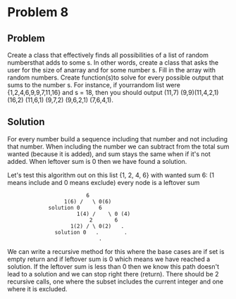 # Problem 8

## Problem

Create a class that effectively finds all possibilities of a list of random numbersthat adds to some s.  In other words, create a class that asks the user for the size of anarray and for some number s.  Fill in the array with random numbers.  Create function(s)to solve for every possible output that sums to the number s.  For instance, if yourrandom list were {1,2,4,6,9,9,7,11,16} and s = 18, then you should output (11,7) (9,9)(11,4,2,1) (16,2) (11,6,1) (9,7,2) (9,6,2,1) (7,6,4,1).

## Solution

For every number build a sequence including that number and not including that number. When including the number we can subtract from the total sum wanted (because it is added), and sum stays the same when if it's not added. When leftover sum is 0 then we have found a solution.


Let's test this algorithm out on this list {1, 2, 4, 6} with wanted sum 6:
(1 means include and 0 means exclude) every node is a leftover sum

                             6
                      1(6) /   \ 0(6)
                 solution 0      6
                          1(4) /    \ 0 (4)
                              2       6 
                        1(2) / \ 0(2)   .
                   solution 0   .        .
                                 .


We can write a recursive method for this where the base cases are if set is empty return and if leftover sum is 0 which means we have reached a solution. If the leftover sum is less than 0 then we know this path doesn't lead to a solution and we can stop right there (return). There should be 2 recursive calls, one where the subset includes the current integer and one where it is excluded.



